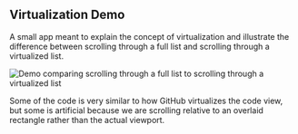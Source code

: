 ## Virtualization Demo

A small app meant to explain the concept of virtualization and illustrate the difference between scrolling through a full list and scrolling through a virtualized list.

![Demo comparing scrolling through a full list to scrolling through a virtualized list](./images/virtualization-demo.gif)

Some of the code is very similar to how GitHub virtualizes the code view, but some is artificial because we are scrolling relative to an overlaid rectangle rather than the actual viewport.